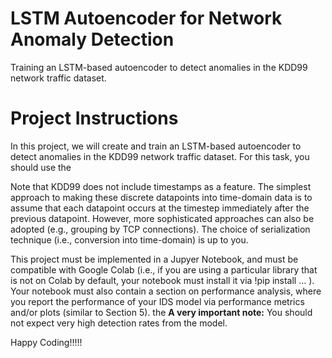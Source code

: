 # LSTM Autoencoder for Network Anomaly Detection
Training an LSTM-based autoencoder to detect anomalies in the KDD99 network traffic dataset.

# Project Instructions

In this project, we will create and train an LSTM-based autoencoder to detect anomalies in the KDD99 network traffic dataset. For this task, you should use the 

Note that KDD99 does not include timestamps as a feature. The simplest approach to making these discrete datapoints into time-domain data 
is to assume that each datapoint occurs at the timestep immediately after the previous datapoint. However, more sophisticated approaches 
can also be adopted (e.g., grouping by TCP connections). The choice of serialization technique (i.e., conversion into time-domain) is up 
to you.

This project must be implemented in a Jupyer Notebook, and must be compatible with Google Colab (i.e., if you are using a particular 
library that is not on Colab by default, your notebook must install it via !pip install ... ). Your notebook must also contain a section 
on performance analysis, where you report the performance of your IDS model via performance metrics and/or plots (similar to Section 5).
the
**A very important note:** You should not expect very high detection rates from the model. 

Happy Coding!!!!! 
